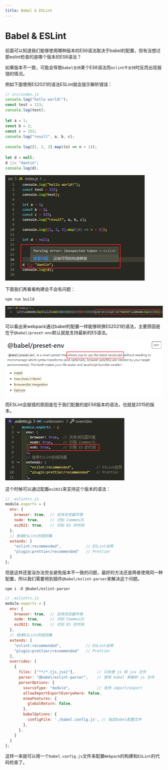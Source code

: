 ```yaml
---
title: Babel & ESLint
---
```


# Babel & ESLint
前面可以知道我们能够使用哪种版本的ES6语法取决于babel的配置，但有没想过那eslint检查的是哪个版本的ES6语法？

如果版本不一致，可能会导致`babel支持`某个ES6语法而`eslint不支持`时反而出现报错的情况。

例如下面使用ES2021的语法ESLint就会提示解析错误：
```js {13-15}
// src/index.js
console.log("hello world!");
const test = 123;
console.log(test);

let a = 1;
const b = 2;
const c = 333;
console.log("result", a, b, c);

console.log([1, 2, 3].map((n) => n + 1));

let d = null;
d ||= "daotin";
console.log(d);
```

![](./babel02.png)

下面我们再看看构建会不会有问题：
```shell
npm run build
```

![](./babel03.png)

可以看出来webpack通过babel的配置一样能够转换ES2021的语法，主要原因是在于`@babel/preset-env`默认就是支持最新的ES语法。

![](./babel04.png)

而ESLint会报错的原因是在于我们配置的是ES6版本的语法，也就是2015的版本。

![](./babel05.png)

这个时候可以通过配置`es2021`来支持这个版本的语法：
```js {6}
// .eslintrc.js
module.exports = {
  env: {
    browser: true,  // 支持浏览器环境
    node: true,     // 识别 CommonJS
    es2021: true,   // 识别 ES 的代码
  },
  // 继承ESLint的规则集
  extends: [
    "eslint:recommended",           // ESLint自带
    "plugin:prettier/recommended"   // Prettier
  ]
};
```
但是这样还是没办法完全避免版本不一致的问题，最好的方法还是两者使用同一种配置，所以我们需要用到插件`@babel/eslint-parser`来解决这个问题。
```shell
npm i -D @babel/eslint-parser
```
```js {13-28}
// .eslintrc.js
module.exports = {
  env: {
    browser: true,  // 支持浏览器环境
    node: true,     // 识别 CommonJS
    es2021: true,   // 识别 ES 的代码
  },
  // 继承ESLint的规则集
  extends: [
    "eslint:recommended",           // ESLint自带
    "plugin:prettier/recommended"   // Prettier
  ],
  overrides: [
    {
      files: ["**/*.{js,jsx}"],          // 只处理 js 和 jsx 文件
      parser: "@babel/eslint-parser",    // 使用 babel 来解析 js 文件
      parserOptions: {
        sourceType: "module",            // 支持 import/export
        allowImportExportEverywhere: false,
        ecmaFeatures: {
          globalReturn: false,
        },
        babelOptions: {
          configFile: './babel.config.js', // 指定babel配置文件
        },
      },
    }
  ]
};
```
这样一来就可以用一个`babel.config.js`文件来配置`Webpack`的构建和`ESLint`的代码检查了。
